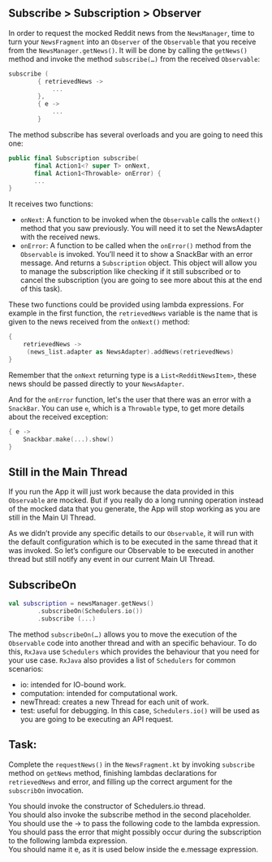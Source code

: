 Subscribe > Subscription > Observer
-----------------------------------

In order to request the mocked Reddit news from the `NewsManager`, time to turn your `NewsFragment` into an `Observer` of the `Observable` that you receive from the `NewsManager.getNews()`. It will be done by calling the `getNews()` method and invoke the method `subscribe(…)` from the received `Observable`:


```kotlin
subscribe (
        { retrievedNews ->
            ...
        },
        { e ->
            ...
        }
```      
The method subscribe has several overloads and you are going to need this one:


```kotlin
public final Subscription subscribe(
       final Action1<? super T> onNext,
       final Action1<Throwable> onError) {
       ...
}
```      
It receives two functions:

* `onNext`: A function to be invoked when the `Observable` calls the `onNext()` method that you saw previously. You will need it to set the NewsAdapter with the received news.
* `onError`: A function to be called when the `onError()` method from the `Observable` is invoked. You’ll need it to show a SnackBar with an error message.
And returns a `Subscription` object. This object will allow you to manage the subscription like checking if it still subscribed or to cancel the subscription (you are going to see more about this at the end of this task).

These two functions could be provided using lambda expressions. For example in the first function, the `retrievedNews` variable is the name that is given to the news received from the `onNext()` method:


```kotlin
{
    retrievedNews ->
     (news_list.adapter as NewsAdapter).addNews(retrievedNews)
}
```      
Remember that the `onNext` returning type is a `List<RedditNewsItem>`, these news should be passed directly to your `NewsAdapter`.

And for the `onError` function, let's the user that there was an error with a `SnackBar`. You can use `e`, which is a `Throwable` type, to get more details about the received exception:


```kotlin
{ e ->
    Snackbar.make(...).show()
}
```      
Still in the Main Thread
------------------------

If you run the App it will just work because the data provided in this `Observable` are mocked. But if you really do a long running operation instead of the mocked data that you generate, the App will stop working as you are still in the Main UI Thread.

As we didn’t provide any specific details to our `Observable`, it will run with the default configuration which is to be executed in the same thread that it was invoked. So let’s configure our Observable to be executed in another thread but still notify any event in our current Main UI Thread.

SubscribeOn
-----------


```kotlin
val subscription = newsManager.getNews()
        .subscribeOn(Schedulers.io())
        .subscribe (...)
```      
The method `subscribeOn(…)` allows you to move the execution of the `Observable` code into another thread and with an specific behaviour. To do this, `RxJava` use `Schedulers` which provides the behaviour that you need for your use case. `RxJava` also provides a list of `Schedulers` for common scenarios:

* io: intended for IO-bound work.
* computation: intended for computational work.
* newThread: creates a new Thread for each unit of work.
* test: useful for debugging.
In this case, `Schedulers.io()` will be used as you are going to be executing an API request.

Task:
-----

Complete the `requestNews()` in the `NewsFragment.kt` by invoking `subscribe` method on `getNews` method, finishing lambdas declarations for `retrievedNews` and error, and filling up the correct argument for the `subscribOn` invocation.

  
<div class='hint'>You should invoke the constructor of Schedulers.io thread.</div>
<div class='hint'>You should also invoke the subscribe method in the second placeholder.</div>
<div class='hint'>You should use the -> to pass the following code to the lambda expression.</div>
<div class='hint'>You should pass the error that might possibly occur during the subscription to the following lambda expression.</div>
<div class='hint'>You should name it e, as it is used below inside the e.message expression.</div>
